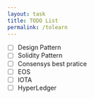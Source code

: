 ```yaml
---
layout: task
title: TODO List
permalink: /tolearn
---
```


- [ ] Design Pattern
- [ ] Solidity Pattern
- [ ] Consensys best pratice
- [ ] EOS
- [ ] IOTA
- [ ] HyperLedger
